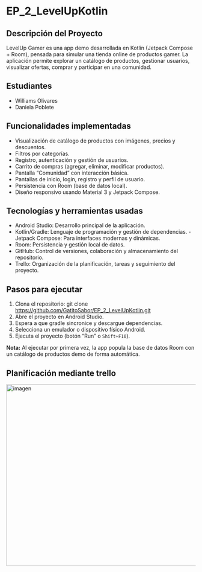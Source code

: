 # EP_2_LevelUpKotlin

## Descripción del Proyecto

LevelUp Gamer es una app demo desarrollada en Kotlin (Jetpack Compose + Room), pensada para simular una tienda online de productos gamer. La aplicación permite explorar un catálogo de productos, gestionar usuarios, visualizar ofertas, comprar y participar en una comunidad.

## Estudiantes

- Williams Olivares
- Daniela Poblete

## Funcionalidades implementadas

- Visualización de catálogo de productos con imágenes, precios y descuentos.
- Filtros por categorías.
- Registro, autenticación y gestión de usuarios.
- Carrito de compras (agregar, eliminar, modificar productos).
- Pantalla “Comunidad” con interacción básica.
- Pantallas de inicio, login, registro y perfil de usuario.
- Persistencia con Room (base de datos local).
- Diseño responsivo usando Material 3 y Jetpack Compose.

## Tecnologías y herramientas usadas

- Android Studio: Desarrollo principal de la aplicación.
- Kotlin/Gradle: Lenguaje de programación y gestión de dependencias.
 -Jetpack Compose: Para interfaces modernas y dinámicas.
- Room: Persistencia y gestión local de datos.
- GitHub: Control de versiones, colaboración y almacenamiento del repositorio.
- Trello: Organización de la planificación, tareas y seguimiento del proyecto.

## Pasos para ejecutar

1. Clona el repositorio: git clone https://github.com/GatitoSabor/EP_2_LevelUpKotlin.git
2. Abre el proyecto en Android Studio.
3. Espera a que gradle sincronice y descargue dependencias.
4. Selecciona un emulador o dispositivo físico Android.
5. Ejecuta el proyecto (botón “Run” o `Shift+F10`).

**Nota:** Al ejecutar por primera vez, la app popula la base de datos Room con un catálogo de productos demo de forma automática.

## Planificación mediante trello
<img width="1139" height="481" alt="imagen" src="https://github.com/user-attachments/assets/b5819e3d-a029-41dd-bc52-cf98405e7320" />

